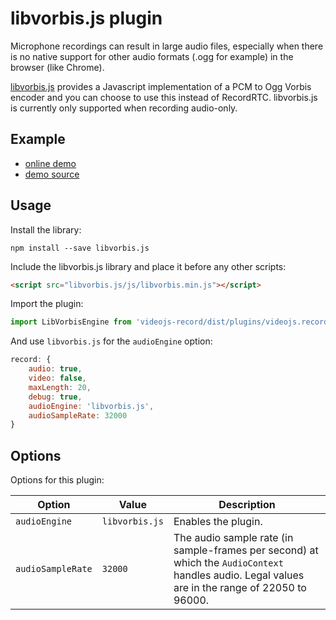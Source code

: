 # libvorbis.js plugin

Microphone recordings can result in large audio files, especially when there is
no native support for other audio formats (.ogg for example) in the browser
(like Chrome).

[libvorbis.js](https://github.com/Garciat/libvorbis.js) provides a Javascript
implementation of a PCM to Ogg Vorbis encoder and you can choose to use this
instead of RecordRTC. libvorbis.js is currently only supported when recording
audio-only.

## Example

- [online demo](https://collab-project.github.io/videojs-record/demo/audio-only-ogg.html)
- [demo source](https://github.com/collab-project/videojs-record/blob/master/examples/plugins/audio-only-ogg.html)

## Usage

Install the library:

```console
npm install --save libvorbis.js
```

Include the libvorbis.js library and place it before any other scripts:

```html
<script src="libvorbis.js/js/libvorbis.min.js"></script>
```

Import the plugin:

```javascript
import LibVorbisEngine from 'videojs-record/dist/plugins/videojs.record.libvorbis.js';
```

And use `libvorbis.js` for the `audioEngine` option:

```javascript
record: {
    audio: true,
    video: false,
    maxLength: 20,
    debug: true,
    audioEngine: 'libvorbis.js',
    audioSampleRate: 32000
}
```

## Options

Options for this plugin:

| Option | Value | Description |
| --- | --- | --- |
| `audioEngine` | `libvorbis.js` | Enables the plugin. |
| `audioSampleRate` | `32000` | The audio sample rate (in sample-frames per second) at which the `AudioContext` handles audio. Legal values are in the range of 22050 to 96000. |
